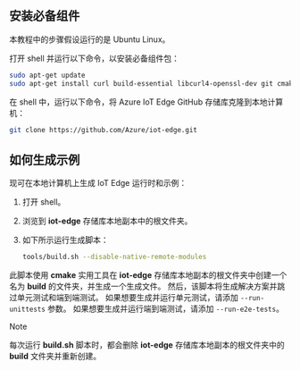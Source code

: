 ## 安装必备组件
<a id="install-the-prerequisites" class="xliff"></a>

本教程中的步骤假设运行的是 Ubuntu Linux。

打开 shell 并运行以下命令，以安装必备组件包：

```bash
sudo apt-get update
sudo apt-get install curl build-essential libcurl4-openssl-dev git cmake libssl-dev uuid-dev valgrind libglib2.0-dev libtool autoconf
```

在 shell 中，运行以下命令，将 Azure IoT Edge GitHub 存储库克隆到本地计算机：

```bash
git clone https://github.com/Azure/iot-edge.git
```

## 如何生成示例
<a id="how-to-build-the-sample" class="xliff"></a>

现可在本地计算机上生成 IoT Edge 运行时和示例：

1. 打开 shell。

1. 浏览到 **iot-edge** 存储库本地副本中的根文件夹。

1. 如下所示运行生成脚本：

    ```sh
    tools/build.sh --disable-native-remote-modules
    ```

此脚本使用 **cmake** 实用工具在 **iot-edge** 存储库本地副本的根文件夹中创建一个名为 **build** 的文件夹，并生成一个生成文件。 然后，该脚本将生成解决方案并跳过单元测试和端到端测试。 如果想要生成并运行单元测试，请添加 `--run-unittests` 参数。 如果想要生成并运行端到端测试，请添加 `--run-e2e-tests`。

> [!NOTE]
> 每次运行 **build.sh** 脚本时，都会删除 **iot-edge** 存储库本地副本的根文件夹中的 **build** 文件夹并重新创建。